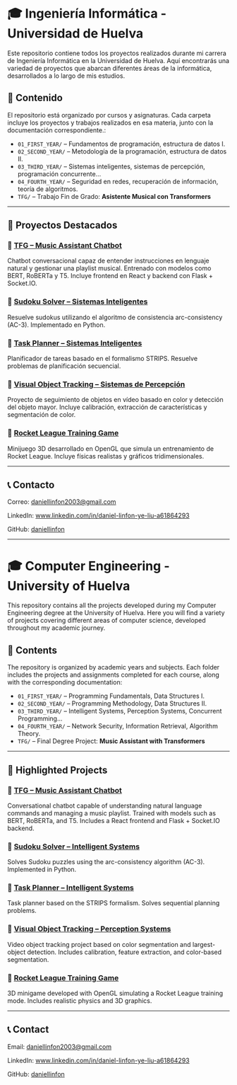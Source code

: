 # 🎓 Ingeniería Informática - Universidad de Huelva

Este repositorio contiene todos los proyectos realizados durante mi carrera de Ingeniería Informática en la Universidad de Huelva. Aquí encontrarás una variedad de proyectos que abarcan diferentes áreas de la informática, desarrollados a lo largo de mis estudios.

## 📁 Contenido

El repositorio está organizado por cursos y asignaturas. Cada carpeta incluye los proyectos y trabajos realizados en esa materia, junto con la documentación correspondiente.:

- `01_FIRST_YEAR/` – Fundamentos de programación, estructura de datos I.
- `02_SECOND_YEAR/` – Metodología de la programación, estructura de datos II.
- `03_THIRD_YEAR/` – Sistemas inteligentes, sistemas de percepción, programación concurrente...
- `04_FOURTH_YEAR/` – Seguridad en redes, recuperación de información, teoría de algoritmos.
- `TFG/` – Trabajo Fin de Grado: **Asistente Musical con Transformers**

---

## 🌟 Proyectos Destacados

### 🎵 [TFG – Music Assistant Chatbot](./TFG/)
Chatbot conversacional capaz de entender instrucciones en lenguaje natural y gestionar una playlist musical. Entrenado con modelos como BERT, RoBERTa y T5. Incluye frontend en React y backend con Flask + Socket.IO.

### 🧠 [Sudoku Solver – Sistemas Inteligentes](./03_THIRD_YEAR/SISTEMAS_INTELIGENTES/Sudoku-solver)
Resuelve sudokus utilizando el algoritmo de consistencia arc-consistency (AC-3). Implementado en Python.

### 📅 [Task Planner – Sistemas Inteligentes](./03_THIRD_YEAR/SISTEMAS_INTELIGENTES/Task-planner)
Planificador de tareas basado en el formalismo STRIPS. Resuelve problemas de planificación secuencial.

### 🤖 [Visual Object Tracking – Sistemas de Percepción](./03_THIRD_YEAR/SISTEMAS_DE_PERCEPCION/PFinal)
Proyecto de seguimiento de objetos en vídeo basado en color y detección del objeto mayor. Incluye calibración, extracción de características y segmentación de color.

### 🔀 [Rocket League Training Game](./04_FOURTH_YEAR/VIDEOJUEGOS/OpenGL_RocketLeague)
Minijuego 3D desarrollado en OpenGL que simula un entrenamiento de Rocket League. Incluye físicas realistas y gráficos tridimensionales.

---

## 📞 Contacto

Correo: daniellinfon2003@gmail.com

LinkedIn: www.linkedin.com/in/daniel-linfon-ye-liu-a61864293

GitHub: [daniellinfon](https://github.com/daniellinfon)

------------------------------------------------------------

# 🎓 Computer Engineering - University of Huelva

This repository contains all the projects developed during my Computer Engineering degree at the University of Huelva. Here you will find a variety of projects covering different areas of computer science, developed throughout my academic journey.

## 📁 Contents

The repository is organized by academic years and subjects. Each folder includes the projects and assignments completed for each course, along with the corresponding documentation:

- `01_FIRST_YEAR/` – Programming Fundamentals, Data Structures I.
- `02_SECOND_YEAR/` – Programming Methodology, Data Structures II.
- `03_THIRD_YEAR/` – Intelligent Systems, Perception Systems, Concurrent Programming...
- `04_FOURTH_YEAR/` – Network Security, Information Retrieval, Algorithm Theory.
- `TFG/` – Final Degree Project: **Music Assistant with Transformers**

---

## 🌟 Highlighted Projects

### 🎵 [TFG – Music Assistant Chatbot](./TFG/)
Conversational chatbot capable of understanding natural language commands and managing a music playlist. Trained with models such as BERT, RoBERTa, and T5. Includes a React frontend and Flask + Socket.IO backend.

### 🧠 [Sudoku Solver – Intelligent Systems](./03_THIRD_YEAR/SISTEMAS_INTELIGENTES/Sudoku-solver)
Solves Sudoku puzzles using the arc-consistency algorithm (AC-3). Implemented in Python.

### 📅 [Task Planner – Intelligent Systems](./03_THIRD_YEAR/SISTEMAS_INTELIGENTES/Task-planner)
Task planner based on the STRIPS formalism. Solves sequential planning problems.

### 🤖 [Visual Object Tracking – Perception Systems](./03_THIRD_YEAR/SISTEMAS_DE_PERCEPCION/PFinal)
Video object tracking project based on color segmentation and largest-object detection. Includes calibration, feature extraction, and color-based segmentation.

### 🔀 [Rocket League Training Game](./04_FOURTH_YEAR/VIDEOJUEGOS/OpenGL_RocketLeague)
3D minigame developed with OpenGL simulating a Rocket League training mode. Includes realistic physics and 3D graphics.

---

## 📞 Contact

Email: daniellinfon2003@gmail.com

LinkedIn: www.linkedin.com/in/daniel-linfon-ye-liu-a61864293

GitHub: [daniellinfon](https://github.com/daniellinfon)
